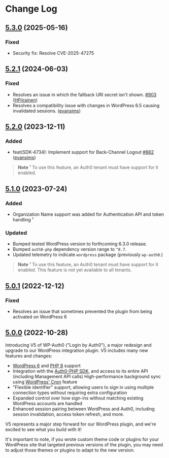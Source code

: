 # Change Log

## [5.3.0](https://github.com/auth0/wp-auth0/tree/5.3.0) (2025-05-16)

### Fixed

-  Security fix: Resolve CVE-2025-47275

## [5.2.1](https://github.com/auth0/wp-auth0/tree/5.2.1) (2024-06-03)

### Fixed

-   Resolves an issue in which the fallback URI secret isn't shown. [\#903](https://github.com/auth0/wordpress/pull/903) ([HPiirainen](https://github.com/HPiirainen))
-   Resolves a compatibility issue with changes in WordPress 6.5 causing invalidated sessions. ([evansims](https://github.com/evansims))

## [5.2.0](https://github.com/auth0/wp-auth0/tree/5.2.0) (2023-12-11)

### Added

-   feat(SDK-4734): Implement support for Back-Channel Logout [\#882](https://github.com/auth0/wordpress/pull/882) ([evansims](https://github.com/evansims))

> **Note**
> ¹ To use this feature, an Auth0 tenant must have support for it enabled.

## [5.1.0](https://github.com/auth0/wp-auth0/tree/5.1.0) (2023-07-24)

### Added

-   Organization Name support was added for Authentication API and token handling ¹

### Updated

-   Bumped tested WordPress version to forthcoming 6.3.0 release.
-   Bumped `auth0-php` dependency version range to `^8.7`.
-   Updated telemetry to indicate `wordpress` package (previously `wp-auth0`.)

> **Note**
> ¹ To use this feature, an Auth0 tenant must have support for it enabled. This feature is not yet available to all tenants.

## [5.0.1](https://github.com/auth0/wp-auth0/tree/5.0.1) (2022-12-12)

### Fixed

-   Resolves an issue that sometimes prevented the plugin from being activated on WordPress 6

## [5.0.0](https://github.com/auth0/wp-auth0/tree/5.0.0) (2022-10-28)

Introducing V5 of WP-Auth0 ("Login by Auth0"), a major redesign and upgrade to our WordPress integration plugin. V5 includes many new features and changes:

-   [WordPress 6](https://wordpress.org/support/wordpress-version/version-6-0/) and [PHP 8](https://www.php.net/releases/8.0/en.php) support
-   Integration with the [Auth0-PHP SDK](https://github.com/auth0/auth0-php), and access to its entire API (including Management API calls)
    High-performance background sync using [WordPress' Cron](https://developer.wordpress.org/plugins/cron/) feature
-   "Flexible identifier" support, allowing users to sign in using multiple connection types without requiring extra configuration
-   Expanded control over how sign-ins without matching existing WordPress accounts are handled
-   Enhanced session pairing between WordPress and Auth0, including session invalidation, access token refresh, and more.

V5 represents a major step forward for our WordPress plugin, and we're excited to see what you build with it!

It's important to note, if you wrote custom theme code or plugins for your WordPress site that targeted previous versions of the plugin, you may need to adjust those themes or plugins to adapt to the new version.

